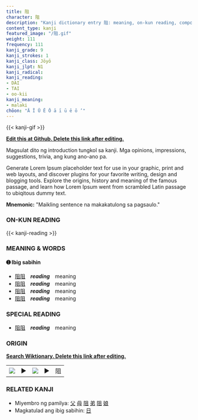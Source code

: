 ```yaml
---
title: 阻
character: 阻
description: "Kanji dictionary entry 阻: meaning, on-kun reading, compounds, origin, related kanji"
content_type: kanji
featured_image: "/阻.gif"
weight: 111
frequency: 111
kanji_grade: 9
kanji_strokes: 1
kanji_class: Jōyō
kanji_jlpt: N1
kanji_radical: 
kanji_reading: 
- DAI
- TAI
- oo-kii
kanji_meaning:
- malaki
chōon: "Ā Ī Ū Ē Ō ā ī ū ē ō ’"
---
```

[//]: # (Don't edit the line below. Kanji animated GIF code is automatically generated.)
{{< kanji-gif >}}

[//]: # (Edit below this line.)

**[Edit this at Github. Delete this link after editing.](https://github.com/tim0g/tim/tree/main/content/kanji/阻/index.md)**

Magsulat dito ng introduction tungkol sa kanji. Mga opinions, impressions, suggestions, trivia, ang kung ano-ano pa.

Generate Lorem Ipsum placeholder text for use in your graphic, print and web layouts, and discover plugins for your favorite writing, design and blogging tools. Explore the origins, history and meaning of the famous passage, and learn how Lorem Ipsum went from scrambled Latin passage to ubiqitous dummy text.
 
**Mnemonic:** "Maikling sentence na makakatulong sa pagsaulo."

### ON-KUN READING

[//]: # (Don't edit the line below. ON-KUN READING code is automatically generated.)
{{< kanji-reading >}}

### MEANING & WORDS

#### ➊ **Ibig sabihin**
  - [阻](../阻)[阻](../阻)　***reading***　meaning
  - [阻](../阻)[阻](../阻)　***reading***　meaning
  - [阻](../阻)[阻](../阻)　***reading***　meaning
  - [阻](../阻)[阻](../阻)　***reading***　meaning

### SPECIAL READING
  - [阻](../阻)[阻](../阻)　***reading***　meaning

### ORIGIN

**[Search Wiktionary. Delete this link after editing.](https://wiktionary.org/wiki/阻)**
<table class="kanji-table"><tr><td>
<img src="60px-阻-bronze.svg.png">
</td><td>▶</td><td>
<img src="60px-阻-oracle.svg.png">
</td><td>▶</td>
<td class="kanji-origin">阻</td>
</tr></table>

### RELATED KANJI
- Miyembro ng pamilya: [父](../父) [母](../母) [阻](../阻) [弟](../弟) [阻](../阻) [娘](../娘)
- Magkatulad ang ibig sabihin: [日](../日)

